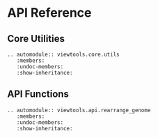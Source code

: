 # API Reference

## Core Utilities

```{eval-rst}
.. automodule:: viewtools.core.utils
   :members:
   :undoc-members:
   :show-inheritance:
```

## API Functions

```{eval-rst}
.. automodule:: viewtools.api.rearrange_genome
   :members:
   :undoc-members:
   :show-inheritance:
```
